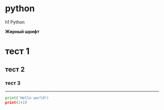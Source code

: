 # python
h1 Python

**Жирный шрифт**

# тест 1
## тест 2
### тест 3
***
```python
print('Hello world!)
print(1+2)
```
